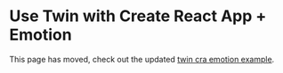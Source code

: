 # Use Twin with Create React App + Emotion

This page has moved, check out the updated [twin cra emotion example](https://github.com/ben-rogerson/twin.examples/tree/master/cra-emotion).
